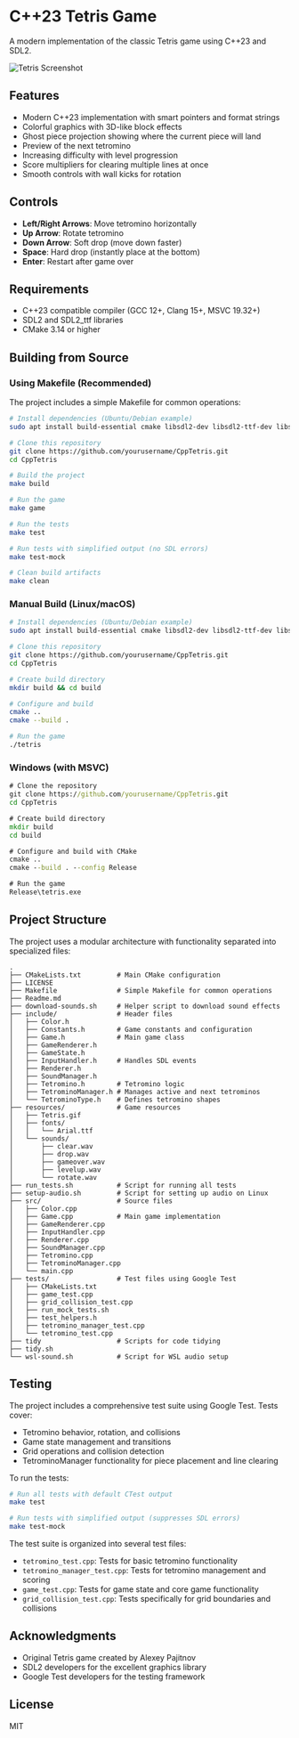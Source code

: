 # C++23 Tetris Game

A modern implementation of the classic Tetris game using C++23 and SDL2.

![Tetris Screenshot](resources/Tetris.gif)

## Features

- Modern C++23 implementation with smart pointers and format strings
- Colorful graphics with 3D-like block effects
- Ghost piece projection showing where the current piece will land
- Preview of the next tetromino
- Increasing difficulty with level progression
- Score multipliers for clearing multiple lines at once
- Smooth controls with wall kicks for rotation

## Controls

- **Left/Right Arrows**: Move tetromino horizontally
- **Up Arrow**: Rotate tetromino
- **Down Arrow**: Soft drop (move down faster)
- **Space**: Hard drop (instantly place at the bottom)
- **Enter**: Restart after game over

## Requirements

- C++23 compatible compiler (GCC 12+, Clang 15+, MSVC 19.32+)
- SDL2 and SDL2\_ttf libraries
- CMake 3.14 or higher

## Building from Source

### Using Makefile (Recommended)

The project includes a simple Makefile for common operations:

```bash
# Install dependencies (Ubuntu/Debian example)
sudo apt install build-essential cmake libsdl2-dev libsdl2-ttf-dev libsdl2-mixer-dev

# Clone this repository
git clone https://github.com/yourusername/CppTetris.git
cd CppTetris

# Build the project
make build

# Run the game
make game

# Run the tests
make test

# Run tests with simplified output (no SDL errors)
make test-mock

# Clean build artifacts
make clean
```

### Manual Build (Linux/macOS)

```bash
# Install dependencies (Ubuntu/Debian example)
sudo apt install build-essential cmake libsdl2-dev libsdl2-ttf-dev libsdl2-mixer-dev

# Clone this repository
git clone https://github.com/yourusername/CppTetris.git
cd CppTetris

# Create build directory
mkdir build && cd build

# Configure and build
cmake ..
cmake --build .

# Run the game
./tetris
```

### Windows (with MSVC)

```cmd
# Clone the repository
git clone https://github.com/yourusername/CppTetris.git
cd CppTetris

# Create build directory
mkdir build
cd build

# Configure and build with CMake
cmake ..
cmake --build . --config Release

# Run the game
Release\tetris.exe
```

## Project Structure

The project uses a modular architecture with functionality separated into specialized files:

```
.
├── CMakeLists.txt         # Main CMake configuration
├── LICENSE
├── Makefile               # Simple Makefile for common operations
├── Readme.md
├── download-sounds.sh     # Helper script to download sound effects
├── include/               # Header files
│   ├── Color.h
│   ├── Constants.h        # Game constants and configuration
│   ├── Game.h             # Main game class
│   ├── GameRenderer.h
│   ├── GameState.h
│   ├── InputHandler.h     # Handles SDL events
│   ├── Renderer.h
│   ├── SoundManager.h
│   ├── Tetromino.h        # Tetromino logic
│   ├── TetrominoManager.h # Manages active and next tetrominos
│   └── TetrominoType.h    # Defines tetromino shapes
├── resources/             # Game resources
│   ├── Tetris.gif
│   ├── fonts/
│   │   └── Arial.ttf
│   └── sounds/
│       ├── clear.wav
│       ├── drop.wav
│       ├── gameover.wav
│       ├── levelup.wav
│       └── rotate.wav
├── run_tests.sh           # Script for running all tests
├── setup-audio.sh         # Script for setting up audio on Linux
├── src/                   # Source files
│   ├── Color.cpp
│   ├── Game.cpp           # Main game implementation
│   ├── GameRenderer.cpp
│   ├── InputHandler.cpp
│   ├── Renderer.cpp
│   ├── SoundManager.cpp
│   ├── Tetromino.cpp
│   ├── TetrominoManager.cpp
│   └── main.cpp
├── tests/                 # Test files using Google Test
│   ├── CMakeLists.txt
│   ├── game_test.cpp
│   ├── grid_collision_test.cpp
│   ├── run_mock_tests.sh
│   ├── test_helpers.h
│   ├── tetromino_manager_test.cpp
│   └── tetromino_test.cpp
├── tidy                   # Scripts for code tidying
├── tidy.sh
└── wsl-sound.sh           # Script for WSL audio setup
```

## Testing

The project includes a comprehensive test suite using Google Test. Tests cover:

- Tetromino behavior, rotation, and collisions
- Game state management and transitions
- Grid operations and collision detection
- TetrominoManager functionality for piece placement and line clearing

To run the tests:

```bash
# Run all tests with default CTest output
make test

# Run tests with simplified output (suppresses SDL errors)
make test-mock
```

The test suite is organized into several test files:

- `tetromino_test.cpp`: Tests for basic tetromino functionality
- `tetromino_manager_test.cpp`: Tests for tetromino management and scoring
- `game_test.cpp`: Tests for game state and core game functionality
- `grid_collision_test.cpp`: Tests specifically for grid boundaries and collisions

## Acknowledgments

- Original Tetris game created by Alexey Pajitnov
- SDL2 developers for the excellent graphics library
- Google Test developers for the testing framework

## License

MIT